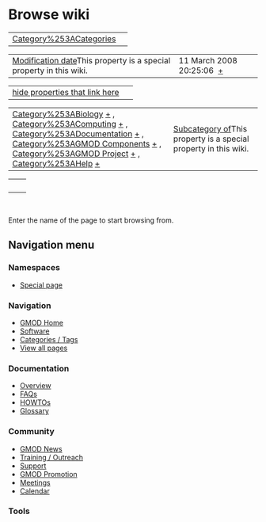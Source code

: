 



<span id="top"></span>




# <span dir="auto">Browse wiki</span>






|  |  |
|----|----|
| [Category%253ACategories](/wiki/Category%253ACategories "Category%253ACategories") |  |

|  |  |
|----|----|
| <span class="smw-highlighter" data-type="1" state="inline" data-title="Property"><span class="smwbuiltin">[Modification date](/wiki/Property:Modification_date "Property:Modification date")</span><span class="smwttcontent">This property is a special property in this wiki.</span></span> | <span class="smwb-value">11 March 2008 20:25:06  <span class="smwsearch">[+](/wiki/Special%253ASearchByProperty/Modification-20date/11-20March-202008-2020:25:06 "Special%253ASearchByProperty/Modification-20date/11-20March-202008-2020:25:06")</span></span> |

<span id="smw_browse_incoming"></span>

|  |  |
|----|----|
| [hide properties that link here](/mediawiki/index.php?title=Special:Browse&offset=0&dir=out&article=Category%253ACategories)  |  |

|  |  |
|----|----|
| <span class="smwb-ivalue">[Category%253ABiology](/wiki/Category%253ABiology "Category%253ABiology") <span class="smwbrowse">[+](/wiki/Special%253ABrowse/Category%253ABiology "Special%253ABrowse/Category%253ABiology")</span></span> , <span class="smwb-ivalue">[Category%253AComputing](/wiki/Category%253AComputing "Category%253AComputing") <span class="smwbrowse">[+](/wiki/Special%253ABrowse/Category%253AComputing "Special%253ABrowse/Category%253AComputing")</span></span> , <span class="smwb-ivalue">[Category%253ADocumentation](/wiki/Category%253ADocumentation "Category%253ADocumentation") <span class="smwbrowse">[+](/wiki/Special%253ABrowse/Category%253ADocumentation "Special%253ABrowse/Category%253ADocumentation")</span></span> , <span class="smwb-ivalue">[Category%253AGMOD Components](/wiki/Category%253AGMOD_Components "Category%253AGMOD Components") <span class="smwbrowse">[+](/wiki/Special%253ABrowse/Category%253AGMOD-20Components "Special%253ABrowse/Category%253AGMOD-20Components")</span></span> , <span class="smwb-ivalue">[Category%253AGMOD Project](/wiki/Category%253AGMOD_Project "Category%253AGMOD Project") <span class="smwbrowse">[+](/wiki/Special%253ABrowse/Category%253AGMOD-20Project "Special%253ABrowse/Category%253AGMOD-20Project")</span></span> , <span class="smwb-ivalue">[Category%253AHelp](/wiki/Category%253AHelp "Category%253AHelp") <span class="smwbrowse">[+](/wiki/Special%253ABrowse/Category%253AHelp "Special%253ABrowse/Category%253AHelp")</span></span> | <span class="smw-highlighter" data-type="1" state="inline" data-title="Property"><span class="smwbuiltin">[Subcategory of](/wiki/Property:Subcategory_of "Property:Subcategory of")</span><span class="smwttcontent">This property is a special property in this wiki.</span></span> |

|     |     |
|-----|-----|
|     |     |

 

Enter the name of the page to start browsing from.  








## Navigation menu



### Namespaces

- <span id="ca-nstab-special">[Special
  page](/wiki/Special%253ABrowse/Category%253ACategories "This is a special page, you cannot edit the page itself")</span>






### Navigation



- <span id="n-GMOD-Home">[GMOD Home](/wiki/Main_Page)</span>
- <span id="n-Software">[Software](/wiki/GMOD_Components)</span>
- <span id="n-Categories-.2F-Tags">[Categories /
  Tags](/wiki/Categories)</span>
- <span id="n-View-all-pages">[View all
  pages](/wiki/Special:AllPages)</span>




### Documentation



- <span id="n-Overview">[Overview](/wiki/Overview)</span>
- <span id="n-FAQs">[FAQs](/wiki/Category%253AFAQ)</span>
- <span id="n-HOWTOs">[HOWTOs](/wiki/Category%253AHOWTO)</span>
- <span id="n-Glossary">[Glossary](/wiki/Glossary)</span>




### Community



- <span id="n-GMOD-News">[GMOD News](/wiki/GMOD_News)</span>
- <span id="n-Training-.2F-Outreach">[Training /
  Outreach](/wiki/Training_and_Outreach)</span>
- <span id="n-Support">[Support](/wiki/Support)</span>
- <span id="n-GMOD-Promotion">[GMOD
  Promotion](/wiki/GMOD_Promotion)</span>
- <span id="n-Meetings">[Meetings](/wiki/Meetings)</span>
- <span id="n-Calendar">[Calendar](/wiki/Calendar)</span>




### Tools












<!-- -->





